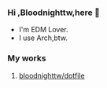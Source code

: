 ### Hi ,Bloodnighttw,here 👋
- I'm EDM Lover.
- I use Arch,btw.


### My works
1.  [bloodnighttw/dotfile](https://github.com/bloodnighttw/dotfile)

<!--
**bloodnighttw/bloodnighttw** is a ✨ _special_ ✨ repository because its `README.md` (this file) appears on your GitHub profile.

Here are some ideas to get you started:

- 🔭 I’m currently working on ...
- 🌱 I’m currently learning ...
- 👯 I’m looking to collaborate on ...
- 🤔 I’m looking for help with ...
- 💬 Ask me about ...
- 📫 How to reach me: ...
- 😄 Pronouns: ...
- ⚡ Fun fact: ...
-->
